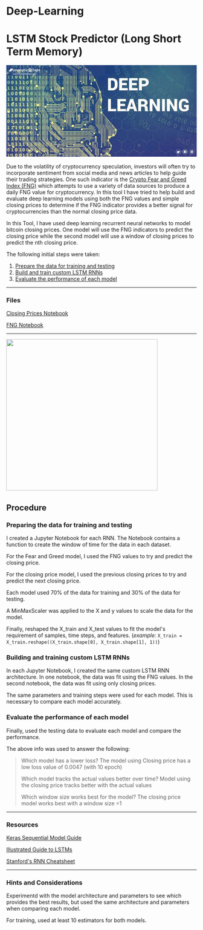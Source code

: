
# Deep-Learning
# LSTM Stock Predictor (Long Short Term Memory)

![Banner_Deep_learning](Images/Banner_Deep_learning.jpg)

Due to the volatility of cryptocurrency speculation, investors will often try to incorporate sentiment from social media and news articles to help guide their trading strategies. One such indicator is the [Crypto Fear and Greed Index (FNG)](https://alternative.me/crypto/fear-and-greed-index/) which attempts to use a variety of data sources to produce a daily FNG value for cryptocurrency. In this tool I have tried to help build and evaluate deep learning models using both the FNG values and simple closing prices to determine if the FNG indicator provides a better signal for cryptocurrencies than the normal closing price data.

In this Tool, I have used deep learning recurrent neural networks to model bitcoin closing prices. One model will use the FNG indicators to predict the closing price while the second model will use a window of closing prices to predict the nth closing price.

The following initial steps were taken:


1. [Prepare the data for training and testing](#preparing-the-data-for-training-and-testing)
2. [Build and train custom LSTM RNNs](#building-and-training-custom-lstm-rnns)
3. [Evaluate the performance of each model](#evaluate-the-performance-of-each-model)

- - -

### Files

[Closing Prices Notebook](Starter_Code/lstm_stock_predictor_closing.ipynb)

[FNG Notebook](Starter_Code/lstm_stock_predictor_fng.ipynb)

- - -
<img src="https://user-images.githubusercontent.com/83671629/129913577-20f3e400-504b-4f93-9754-4dd319e01074.jpg"  width="400" height="400">

## Procedure

### Preparing the data for training and testing

I created a Jupyter Notebook for each RNN. The Notebook contains a function to create the window of time for the data in each dataset.

For the Fear and Greed model, I used the FNG values to try and predict the closing price. 

For the closing price model, I used the previous closing prices to try and predict the next closing price.

Each model used 70% of the data for training and 30% of the data for testing.

A MinMaxScaler was applied to the X and y values to scale the data for the model.

Finally, reshaped the X_train and X_test values to fit the model's requirement of samples, time steps, and features. (*example:* `X_train = X_train.reshape((X_train.shape[0], X_train.shape[1], 1))`)

### Building and training custom LSTM RNNs

In each Jupyter Notebook, I created the same custom LSTM RNN architecture. In one notebook, the data was fit using the FNG values. In the second notebook, the data was fit using only closing prices.

The same parameters and training steps were used for each model. This is necessary to compare each model accurately.

### Evaluate the performance of each model

Finally, used the testing data to evaluate each model and compare the performance.

The above info was used to answer the following:

> Which model has a lower loss?
  The model using Closing price has a low loss value of 0.0047 (with 10 epoch)
>
> Which model tracks the actual values better over time?
> Model using the closing price tracks better with the actual values
>
> Which window size works best for the model?
> The closing price model works best with a window size =1

- - -

### Resources

[Keras Sequential Model Guide](https://keras.io/getting-started/sequential-model-guide/)

[Illustrated Guide to LSTMs](https://towardsdatascience.com/illustrated-guide-to-lstms-and-gru-s-a-step-by-step-explanation-44e9eb85bf21)

[Stanford's RNN Cheatsheet](https://stanford.edu/~shervine/teaching/cs-230/cheatsheet-recurrent-neural-networks)

- - -

### Hints and Considerations

Experimentd with the model architecture and parameters to see which provides the best results, but used the same architecture and parameters when comparing each model.

For training, used at least 10 estimators for both models.


